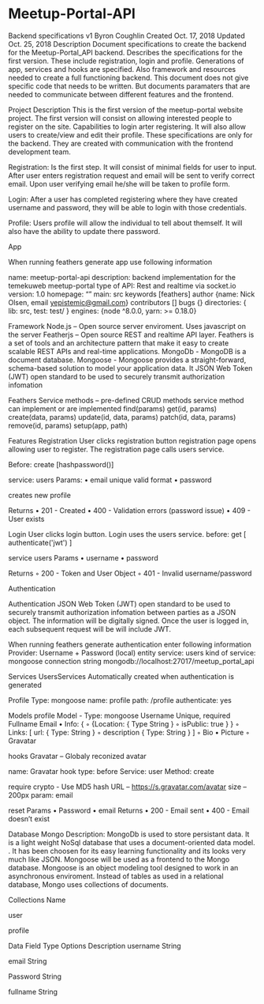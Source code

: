 # Meetup-Portal-API
Backend specifications v1
Byron Coughlin
Created Oct. 17, 2018
Updated Oct. 25, 2018
Description
Document specifications to create the backend for the Meetup-Portal_API backend. Describes the specifications for the first version. These include registration, login and profile. Generations of app, services and hooks are specified. Also framework and resources needed to create a full functioning backend. This document does not give specific code that needs to be written. But documents paramaters that are needed to communicate between different features and the frontend.


Project Description
This is the first version of the meetup-portal website project. The first version will consist on allowing interested people to register on the site. Capabilities to login arter registering. It will also allow users to create/view and edit their profile. These specifications are only for the backend. They are created with communication with the frontend development team. 

Registration: Is the first step. It will consist of minimal fields for user to input. After user enters registration request and email will be sent to verify correct email. Upon user verifying email he/she will be taken to profile form.

Login: After a user has completed registering where they have created username and password, they will be able to login with those credentials.

Profile: Users profile will allow the individual to tell about themself. It will also have the ability to update there password. 

App

When running feathers generate app use following information

name: meetup-portal-api
description: backend implementation for the temekuweb meetup-portal
type of API: Rest and realtime via socket.io
version: 1.0
homepage: “”
main: src
keywords [feathers]
author {name: Nick Olsen, email yepistemic@gmail.com}
contributors []
bugs {}
directories: { lib: src,  test: test/ }
engines: {node ^8.0.0, yarn: >= 0.18.0}

Framework
Node.js – Open source server enviroment. Uses javascript on the server
Featherjs – Open source REST and realtime API layer. Feathers is a set of tools and an architecture pattern that make it easy to create scalable REST APIs and real-time applications. 
MongoDb - MongoDB is a document database. 
Mongoose - Mongoose provides a straight-forward, schema-based solution to model your application data. It
JSON Web Token (JWT) open standard to be used to securely transmit authorization infomation


Feathers
Service methods – pre-defined CRUD methods service method can implement or are implemented
find(params)
get(id, params)
create(data, params)
update(id, data, params)
patch(id, data, params)
remove(id, params)
setup(app, path)




Features
Registration
User clicks registration button registration page opens allowing user to register. The registration page calls users service.  

Before: 
create [hashpassword()]

service: users
Params:
    • email  unique valid format
    • password

creates new profile
 
Returns
    • 201 - Created
    • 400 - Validation errors (password issue)
    • 409 - User exists

Login
User clicks login button. Login uses the users service. before: get [ authenticate('jwt') ]

service users
Params
    • username
    • password

Returns
        ◦ 200 - Token and User Object
        ◦ 401 - Invalid username/password

Authentication

Authentication
JSON Web Token (JWT) open standard to be used to securely transmit authorization infomation between parties as a JSON object. The information will be digitally signed. Once the user is logged in, each subsequent request will be will include JWT. 

When running feathers generate authentication enter following information
Provider: Username + Password (local)
entity service: users
kind of service: mongoose
connection string mongodb://localhost:27017/meetup_portal_api


Services
UsersServices
Automatically created when authentication is generated


Profile
Type: mongoose
name: profile
path: /profile
authenticate: yes


Models
profile
Model   -
Type: mongoose
Username Unique, required
Fullname
Email 
    • Info: {
        ◦ {Location: { Type String }
        ◦ isPublic: true }
 }
        ◦ Links: [
 url: { Type: String }
        ◦ description { Type: String }
]
        ◦ Bio
    • Picture
        ◦ Gravatar


hooks
Gravatar – Globaly reconized avatar

name: Gravatar
hook type: before
Service: user
Method: create

require crypto - Use MD5 hash
URL – https://s.gravatar.com/avatar
size – 200px
param: email

reset
Params
    • Password
    •  email
Returns 
    • 200 - Email sent
    • 400 - Email doesn’t exist


Database
Mongo
Description: MongoDb is used to store persistant data. It is a light weight NoSql database that uses a document-oriented data model. . It has been choosen for its easy learning functionality and its looks very much like JSON. Mongoose will be used as a frontend to the Mongo database. Mongoose is an object modeling tool designed to work in an asynchronous enviroment. Instead of tables as used in a relational database, Mongo uses collections of documents.

Collections
Name



user



profile






Data
Field
Type
Options
Description
username
String


email
String


Password
String


fullname
String






 

 







